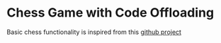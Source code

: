 Chess Game with Code Offloading
============================

Basic chess functionality is inspired from this [github project](https://github.com/johngunderman/g_chess)

